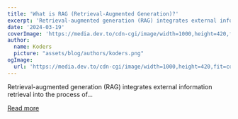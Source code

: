 ```yaml
---
title: 'What is RAG (Retrieval-Augmented Generation)?'
excerpt: 'Retrieval-augmented generation (RAG) integrates external information retrieval into the process of...'
date: '2024-03-19'
coverImage: 'https://media.dev.to/cdn-cgi/image/width=1000,height=420,fit=cover,gravity=auto,format=auto/https%3A%2F%2Fdev-to-uploads.s3.amazonaws.com%2Fuploads%2Farticles%2Fu072zeli6r2f7jmpdhha.jpg'
author:
  name: Koders
  picture: "assets/blog/authors/koders.png"
ogImage:
  url: 'https://media.dev.to/cdn-cgi/image/width=1000,height=420,fit=cover,gravity=auto,format=auto/https%3A%2F%2Fdev-to-uploads.s3.amazonaws.com%2Fuploads%2Farticles%2Fu072zeli6r2f7jmpdhha.jpg'
---
```


Retrieval-augmented generation (RAG) integrates external information retrieval into the process of...

[Read more](https://dev.to/qdrant/what-is-rag-understanding-retrieval-augmented-generation-534n)
